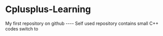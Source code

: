 # Cplusplus-Learning


My first repository on github ---- Self used repository contains small C++ codes 
switch to 
